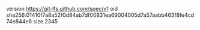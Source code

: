 version https://git-lfs.github.com/spec/v1
oid sha256:01410f7a8a52f0d84ab7df00831ea69004005d7a57aabb463f8fe4cd74e844e6
size 2345
